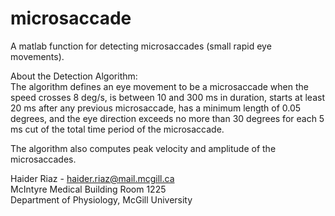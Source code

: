 microsaccade
============

A matlab function for detecting microsaccades (small rapid eye movements). 

About the Detection Algorithm:  
The algorithm defines an eye movement to be a microsaccade when the speed crosses 8 deg/s, is between 10 and 300 ms in duration, starts at least 20 ms after any previous microsaccade, has a minimum length of 0.05 degrees, and the eye direction exceeds no more than 30 degrees for each 5 ms cut of the total time period of the microsaccade.

The algorithm also computes peak velocity and amplitude of the microsaccades.

Haider Riaz - haider.riaz@mail.mcgill.ca  
McIntyre Medical Building Room 1225  
Department of Physiology, McGill University

